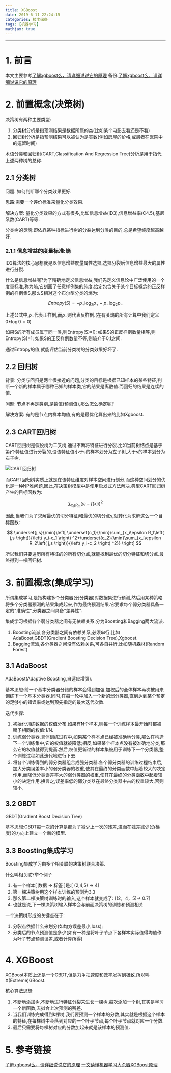 ```yaml
---
title: XGBoost
date: 2019-6-11 22:24:15
categories: 技术储备
tags: [机器学习]
mathjax: true
---
```


----

<!-- more -->

# 1. 前言

本文主要参考[了解xgboost么，请详细说说它的原理](https://www.julyedu.com/question/big/kp_id/23/ques_id/2590)
备份:[了解xgboost么，请详细说说它的原理](https://blogpictures-1257055754.cos.ap-guangzhou.myqcloud.com/%E4%BA%86%E8%A7%A3xgboost%E4%B9%88.mhtml)

# 2. 前置概念(决策树)

决策树有两种主要类型:

1. 分类树分析是指预测结果是数据所属的类(比如某个电影去看还是不看)
2. 回归树分析是指预测结果可以被认为是实数(例如房屋的价格,或患者在医院中的逗留时间)

术语分类和回归树(CART,Classification And Regression Tree)分析是用于指代上述两种树的总称.

## 2.1 分类树

问题: 如何判断哪个分类效果更好.

思路:需要一个评价标准来量化分类效果.

解决方案: 量化分类效果的方式有很多,比如信息增益(ID3),信息增益率(C4.5),基尼系数(CART)等等.

分类树的灵魂:即依靠某种指标进行树的分裂达到分类的目的,总是希望纯度越高越好.

### 2.1.1 信息增益的度量标准:熵

ID3算法的核心思想就是以信息增益度量属性选择,选择分裂后信息增益最大的属性进行分裂.

什么是信息增益呢?为了精确地定义信息增益,我们先定义信息论中广泛使用的一个度量标准,称为熵,它刻画了任意样例集的纯度.给定包含关于某个目标概念的正反样例的样例集S,那么S相对这个布尔型分类的熵为:

$$
Entropy\left( S \right) =-p_+\log _2p_+-p_-\log _2p_-
$$

上述公式中,$p_+$代表正样例,而$p_-$则代表反样例.(在有关熵的所有计算中我们定义$\text{0*}\log 0=0$)

如果S的所有成员属于同一类,则Entropy(S)=0;
如果S的正反样例数量相等,则Entropy(S)=1;
如果S的正反样例数量不等,则熵介于0,1之间.

通过Entropy的值,就能评估当前分类树的分类效果好坏了.

## 2.2 回归树

背景: 分类与回归是两个很接近的问题,分类的目标是根据已知样本的某些特征,判断一个新的样本属于哪种已知的样本类,它的结果是离散值.而回归的结果是连续的值.

问题: 节点不再是类别,是数值(预测值),那么怎么确定呢?

解决方案: 有的是节点内样本均值,有的是最优化算出来的比如Xgboost.

## 2.3 CART回归树

CART回归树是假设树为二叉树,通过不断将特征进行分裂.比如当前树结点是基于第j个特征值进行分裂的,设该特征值小于s的样本划分为左子树,大于s的样本划分为右子树.

![CART回归树](https://blogpictures-1257055754.cos.ap-guangzhou.myqcloud.com/TIM%E6%88%AA%E5%9B%BE20190615112819.jpg)

而CART回归树实质上就是在该特征维度对样本空间进行划分,而这种空间划分的优化是一种NP难问题,因此,在决策树模型中是使用启发式方法解决.典型CART回归树产生的目标函数为:

$$
\sum_{x_i\epsilon R_m}{\left( y_i-f\left( x_i \right) \right)}^2
$$

因此,当我们为了求解最优的切分特征j和最优的切分点s,就转化为求解这么一个目标函数:

$$
\underset{j,s}{\min}\left[ \underset{c_1}{\min}\sum_{x_i\epsilon R_1\left( j,s \right)}{\left( y_i-c_1 \right) ^2+\underset{c_2}{\min}\sum_{x_i\epsilon R_2\left( j,s \right)}{\left( y_i-c_2 \right) ^2}} \right]
$$

所以我们只要遍历所有特征的的所有切分点,就能找到最优的切分特征和切分点.最终得到一棵回归树.

# 3. 前置概念(集成学习)

所谓集成学习,是指构建多个分类器(弱分类器)对数据集进行预测,然后用某种策略将多个分类器预测的结果集成起来,作为最终预测结果.它要求每个弱分类器具备一定的"准确性",分类器之间具备"差异性".

集成学习根据各个弱分类器之间有无依赖关系,分为Boosting和Bagging两大流派.

1. Boosting流派,各分类器之间有依赖关系,必须串行,比如AdaBoost,GBDT(Gradient Boosting Decision Tree),Xgboost.
2. Bagging流派,各分类器之间没有依赖关系,可各自并行,比如随机森林(Random Forest)

## 3.1 AdaBoost

AdaBoost(Adaptive Boosting,自适应增强).

基本思想:前一个基本分类器分错的样本会得到加强,加权后的全体样本再次被用来训练下一个基本分类器.同时,在每一轮中加入一个新的弱分类器,直到达到某个预定的足够小的错误率或达到预先指定的最大迭代次数.

迭代步骤:

1. 初始化训练数据的权值分布.如果有N个样本,则每一个训练样本最开始时都被赋予相同的权值:1/N.
2. 训练弱分类器.具体训练过程中,如果某个样本点已经被准确地分类,那么在构造下一个训练集中,它的权值就被降低;相反,如果某个样本点没有被准确地分类,那么它的权值就得到提高.然后,权值更新过的样本集被用于训练下一个分类器,整个训练过程如此迭代地进行下去.
3. 将各个训练得到的弱分类器组合成强分类器.各个弱分类器的训练过程结束后,加大分类误差率小的弱分类器的权重,使其在最终的分类函数中起着较大的决定作用,而降低分类误差率大的弱分类器的权重,使其在最终的分类函数中起着较小的决定作用.换言之,误差率低的弱分类器在最终分类器中占的权重较大,否则较小.

## 3.2 GBDT

GBDT(Gradient Boost Decision Tree)

基本思想:GBDT每一次的计算是都为了减少上一次的残差,进而在残差减少(负梯度)的方向上建立一个新的模型.

## 3.3 Boosting集成学习

Boosting集成学习由多个相关联的决策树联合决策.

什么叫相关联?举个例子

1. 有一个样本[ 数据 -> 标签 ]是:[ (2,4,5) -> 4]
2. 第一棵决策树用这个样本训练的预测为3.3
3. 那么第二棵决策树训练时的输入,这个样本就变成了: [(2，4，5)-> 0.7]
4. 也就是说,下一棵决策树输入样本会与前面决策树的训练和预测相关

一个决策树形成的关键点在于:

1. 分裂点依据什么来划分(如均方误差最小,loss);
2. 分类后的节点预测值是多少(如有一种是将叶子节点下各样本实际值得均值作为叶子节点预测误差,或者计算所得)

# 4. XGBoost

XGBoost本质上还是一个GBDT,但是力争把速度和效率发挥到极致.所以叫X(Extreme)GBoost.

核心算法思想:

1. 不断地添加树,不断地进行特征分裂来生长一棵树,每次添加一个树,其实是学习一个新函数,去拟合上次预测的残差.
2. 当我们训练完成得到k棵树,我们要预测一个样本的分数,其实就是根据这个样本的特征,在每棵树中会落到对应的一个叶子节点,每个叶子节点就对应一个分数.
3. 最后只需要将每棵树对应的分数加起来就是该样本的预测值.

# 5. 参考链接

[了解xgboost么，请详细说说它的原理](https://www.julyedu.com/question/big/kp_id/23/ques_id/2590)
[一文读懂机器学习大杀器XGBoost原理](http://blog.itpub.net/31542119/viewspace-2199549/)